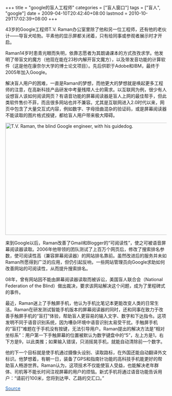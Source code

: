 +++
title = "google的盲人工程师"
categories = ["盲人窗口"]
tags = ["盲人", "google"]
date = 2009-04-10T20:42:40+08:00
lastmod = 2010-10-29T17:02:39+08:00
+++



<div class="entry2"><p>43岁的Google工程师T.V. Raman办公室里除了他和另一位工程师，还有他的老伙计&mdash;&mdash;导盲犬哈勃。平素他的显示屏都关闭着，只有给同事或参观者展示时才开启。</p><p>Raman14岁时患青光眼而失明，依靠志愿者为其朗诵课本的方式孜孜求学。他发明了带盲文的魔方（他现在能在23秒内解开盲文魔方），以及带发音功能的计算软件（这是他在康奈尔大学的博士论文项目）。先后供职于Adobe和IBM，最终于2005年加入Google。</p><p>解决盲人用户的困难，一直是Raman的梦想，而他更大的梦想就是唤起更多工程师的注意，在高新科技产品研发中考量残障人士的需求。以互联网为例，很少有人设想盲人该如何阅读网页？有语音功能的屏幕阅读器是盲人上网的最佳帮手，但此类软件售价不菲，而且很多网站也并不兼容。尤其是互联网进入2.0时代以来，网页中包含了大量交互式内容，例如数字、字母扭曲混杂的验证码，或是屏幕阅读器不能读取的图片格式按键，都给盲人用户带来极大障碍。</p><p><img src="http://graphics8.nytimes.com/images/2009/01/04/business/04blind.xlarge1.jpg" border="0" alt="T.V. Raman, the blind Google engineer, with his guidedog." title="Google 的盲人工程师？" width="600" height="350" /></p>

<p>来到Google以后，Raman改善了Gmail和Blogger的&ldquo;可阅读性&rdquo;，使之可被语音屏幕阅读器读取。2006年他带领的团队测试了上百万个网页后，修改了搜索排名参数，使可阅读性高（兼容屏幕阅读器）的网站排名靠前。虽然改进后的服务并未如Raman所愿得到广泛的应用，但仍引起反响，一些网站管理员向Google求助如何改善网站的可阅读性，从而提升搜索排名。</p><p>08年，曾有网站因不能由屏幕阅读器读取而被诉讼，美国盲人联合会（National Federation of the Blind）做出裁决，要求该网站解决这个问题，成为了里程碑式的事件。</p><p>最近，Raman迷上了手触屏手机，他认为手机比笔记本更能改变人类的日常生活。Raman在研发测试智能手机版本的屏幕阅读器的同时，还和同事在致力于改善手触屏手机的&ldquo;盲打&rdquo;体验，帮助盲人更容易的输入文字、数字和下达指令。这项发明不同于语音识别系统，因为嘈杂环境中语音识别太易受干扰。手触屏手机的&ldquo;盲打&rdquo;难题在于手机没有按键，无法引导用户。Raman提出的解决方法是&ldquo;相对坐标系&rdquo;：用户第一下手触屏幕的位置被默认为数字键盘中的&ldquo;5&rdquo;，左上方是1，右下方是9，以此类推；如果输入错误，只消摇晃手机，就能自动清除前一个数字。</p><p>他的下一个目标就是使手机通过摄像头设别、读取路标，在外国还能自动翻译外文标识。他梦想着，有朝一日，装备了GPS和指南针功能的高科技手机能更好的帮助盲人畅游世界。Raman认为，这项技术不仅能使盲人受益，也能解决老年群体、司机等不能长时间注视屏幕的用户的烦恼。新式手机将通过语音功能告诉用户：&ldquo;请前行100米，您将到达甲、乙路的交汇口。&rdquo;</p><p><a rel="external nofollow" href="http://www.nytimes.com/2009/01/04/business/04blind.html?pagewanted=1&amp;_r=1" title="blind_google_engineer"><span style="color: #105cb6">Source</span></a></p></div><div></div>